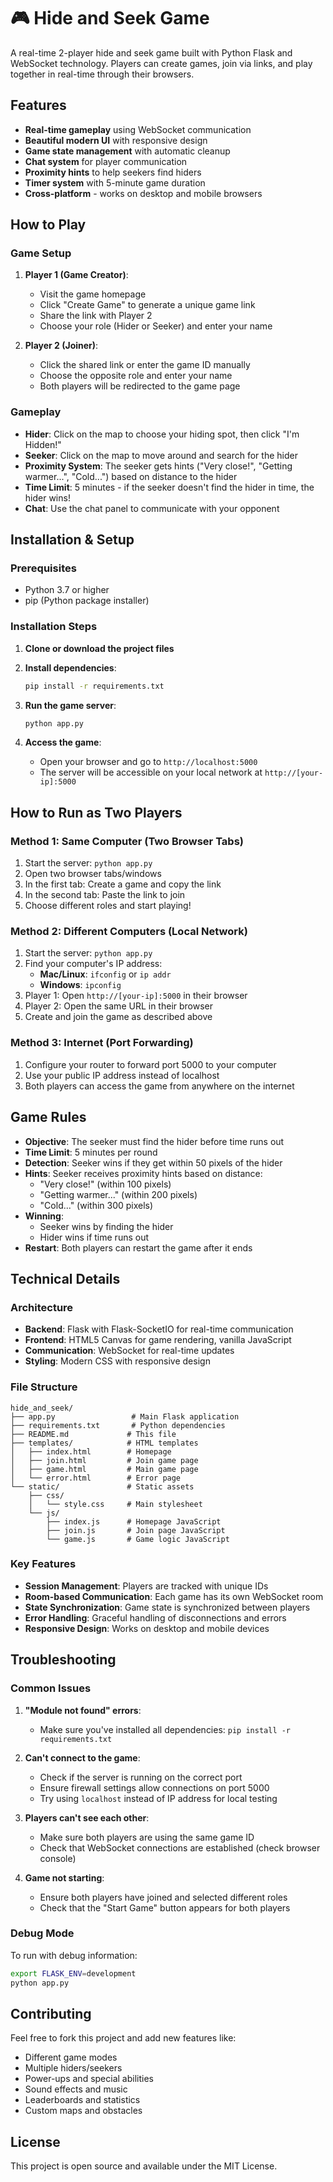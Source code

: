 # 🎮 Hide and Seek Game

A real-time 2-player hide and seek game built with Python Flask and WebSocket technology. Players can create games, join via links, and play together in real-time through their browsers.

## Features

- **Real-time gameplay** using WebSocket communication
- **Beautiful modern UI** with responsive design
- **Game state management** with automatic cleanup
- **Chat system** for player communication
- **Proximity hints** to help seekers find hiders
- **Timer system** with 5-minute game duration
- **Cross-platform** - works on desktop and mobile browsers

## How to Play

### Game Setup
1. **Player 1 (Game Creator)**: 
   - Visit the game homepage
   - Click "Create Game" to generate a unique game link
   - Share the link with Player 2
   - Choose your role (Hider or Seeker) and enter your name

2. **Player 2 (Joiner)**:
   - Click the shared link or enter the game ID manually
   - Choose the opposite role and enter your name
   - Both players will be redirected to the game page

### Gameplay
- **Hider**: Click on the map to choose your hiding spot, then click "I'm Hidden!"
- **Seeker**: Click on the map to move around and search for the hider
- **Proximity System**: The seeker gets hints ("Very close!", "Getting warmer...", "Cold...") based on distance to the hider
- **Time Limit**: 5 minutes - if the seeker doesn't find the hider in time, the hider wins!
- **Chat**: Use the chat panel to communicate with your opponent

## Installation & Setup

### Prerequisites
- Python 3.7 or higher
- pip (Python package installer)

### Installation Steps

1. **Clone or download the project files**

2. **Install dependencies**:
   ```bash
   pip install -r requirements.txt
   ```

3. **Run the game server**:
   ```bash
   python app.py
   ```

4. **Access the game**:
   - Open your browser and go to `http://localhost:5000`
   - The server will be accessible on your local network at `http://[your-ip]:5000`

## How to Run as Two Players

### Method 1: Same Computer (Two Browser Tabs)
1. Start the server: `python app.py`
2. Open two browser tabs/windows
3. In the first tab: Create a game and copy the link
4. In the second tab: Paste the link to join
5. Choose different roles and start playing!

### Method 2: Different Computers (Local Network)
1. Start the server: `python app.py`
2. Find your computer's IP address:
   - **Mac/Linux**: `ifconfig` or `ip addr`
   - **Windows**: `ipconfig`
3. Player 1: Open `http://[your-ip]:5000` in their browser
4. Player 2: Open the same URL in their browser
5. Create and join the game as described above

### Method 3: Internet (Port Forwarding)
1. Configure your router to forward port 5000 to your computer
2. Use your public IP address instead of localhost
3. Both players can access the game from anywhere on the internet

## Game Rules

- **Objective**: The seeker must find the hider before time runs out
- **Time Limit**: 5 minutes per round
- **Detection**: Seeker wins if they get within 50 pixels of the hider
- **Hints**: Seeker receives proximity hints based on distance:
  - "Very close!" (within 100 pixels)
  - "Getting warmer..." (within 200 pixels)
  - "Cold..." (within 300 pixels)
- **Winning**: 
  - Seeker wins by finding the hider
  - Hider wins if time runs out
- **Restart**: Both players can restart the game after it ends

## Technical Details

### Architecture
- **Backend**: Flask with Flask-SocketIO for real-time communication
- **Frontend**: HTML5 Canvas for game rendering, vanilla JavaScript
- **Communication**: WebSocket for real-time updates
- **Styling**: Modern CSS with responsive design

### File Structure
```
hide_and_seek/
├── app.py                 # Main Flask application
├── requirements.txt       # Python dependencies
├── README.md             # This file
├── templates/            # HTML templates
│   ├── index.html        # Homepage
│   ├── join.html         # Join game page
│   ├── game.html         # Main game page
│   └── error.html        # Error page
└── static/               # Static assets
    ├── css/
    │   └── style.css     # Main stylesheet
    └── js/
        ├── index.js      # Homepage JavaScript
        ├── join.js       # Join page JavaScript
        └── game.js       # Game logic JavaScript
```

### Key Features
- **Session Management**: Players are tracked with unique IDs
- **Room-based Communication**: Each game has its own WebSocket room
- **State Synchronization**: Game state is synchronized between players
- **Error Handling**: Graceful handling of disconnections and errors
- **Responsive Design**: Works on desktop and mobile devices

## Troubleshooting

### Common Issues

1. **"Module not found" errors**:
   - Make sure you've installed all dependencies: `pip install -r requirements.txt`

2. **Can't connect to the game**:
   - Check if the server is running on the correct port
   - Ensure firewall settings allow connections on port 5000
   - Try using `localhost` instead of IP address for local testing

3. **Players can't see each other**:
   - Make sure both players are using the same game ID
   - Check that WebSocket connections are established (check browser console)

4. **Game not starting**:
   - Ensure both players have joined and selected different roles
   - Check that the "Start Game" button appears for both players

### Debug Mode
To run with debug information:
```bash
export FLASK_ENV=development
python app.py
```

## Contributing

Feel free to fork this project and add new features like:
- Different game modes
- Multiple hiders/seekers
- Power-ups and special abilities
- Sound effects and music
- Leaderboards and statistics
- Custom maps and obstacles

## License

This project is open source and available under the MIT License. 